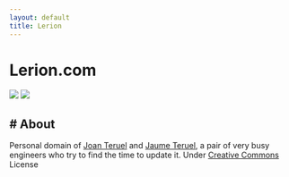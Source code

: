 ```yaml
---
layout: default
title: Lerion
---
```

# Lerion.com

![][1] ![][2]

## # About

Personal domain of [Joan Teruel][3] and [Jaume Teruel][4], a pair of very busy engineers who try to find the time to update it. Under [Creative Commons][5] License 

   [1]: /images/jaumeteruel_square.png
   [2]: /images/joanteruel_square.png
   [3]: http://www.joanteruel.com
   [4]: http://www.jaumeteruel.com
   [5]: https://creativecommons.org/licenses/by-nc-sa/3.0/
